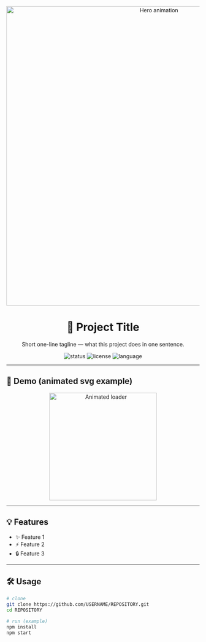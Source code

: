 <!-- header -->
<p align="center">
  <img src="assets/hero.gif" alt="Hero animation" width="780" />
</p>

<h1 align="center">🚀 Project Title</h1>
<p align="center">Short one-line tagline — what this project does in one sentence.</p>

<!-- badges -->
<p align="center">
  <img src="https://img.shields.io/badge/status-active-brightgreen" alt="status">
  <img src="https://img.shields.io/badge/license-MIT-blue" alt="license">
  <img src="https://img.shields.io/badge/language-JavaScript-yellow" alt="language">
</p>

---

## 🎯 Demo (animated svg example)
<!-- Link to a raw SVG inside your repo that contains animation (SMIL). Save path: /assets/loader.svg -->
<p align="center">
  <img src="https://raw.githubusercontent.com/USERNAME/REPOSITORY/main/assets/loader.svg" alt="Animated loader" width="280" />
</p>

---

## 💡 Features
- ✨ Feature 1
- ⚡ Feature 2
- 🔒 Feature 3

---

## 🛠️ Usage
```bash
# clone
git clone https://github.com/USERNAME/REPOSITORY.git
cd REPOSITORY

# run (example)
npm install
npm start
